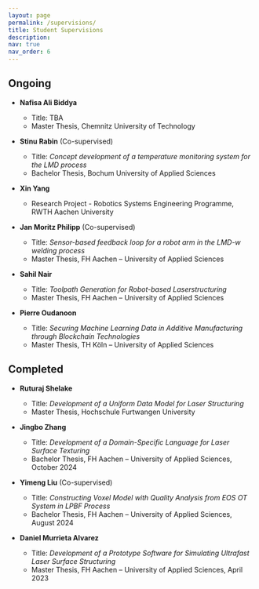 ```yaml
---
layout: page
permalink: /supervisions/
title: Student Supervisions
description: 
nav: true
nav_order: 6
---
```


## Ongoing

- **Nafisa Ali Biddya**
	- Title: TBA
	- Master Thesis, Chemnitz University of Technology

- **Stinu Rabin** (Co-supervised)
	- Title: *Concept development of a temperature monitoring system for the LMD process*
	- Bachelor Thesis, Bochum University of Applied Sciences

- **Xin Yang**
	- Research Project - Robotics Systems Engineering Programme, RWTH Aachen University
	
- **Jan Moritz Philipp** (Co-supervised)
	- Title: *Sensor-based feedback loop for a robot arm in the LMD-w welding process*
	- Master Thesis, FH Aachen – University of Applied Sciences
	
- **Sahil Nair**
	- Title: *Toolpath Generation for Robot-based Laserstructuring*
	- Master Thesis, FH Aachen – University of Applied Sciences
	
- **Pierre Oudanoon**
	- Title: *Securing Machine Learning Data in Additive Manufacturing through Blockchain Technologies*
	- Master Thesis, TH Köln – University of Applied Sciences

## Completed

- **Ruturaj Shelake**
	- Title: *Development of a Uniform Data Model for Laser Structuring*
	- Master Thesis, Hochschule Furtwangen University

- **Jingbo Zhang**
	- Title: *Development of a Domain-Specific Language for Laser Surface Texturing*
	- Bachelor Thesis, FH Aachen – University of Applied Sciences, October 2024
	
- **Yimeng Liu** (Co-supervised)
	- Title: *Constructing Voxel Model with Quality Analysis from EOS OT System in LPBF Process*
	- Bachelor Thesis, FH Aachen – University of Applied Sciences, August 2024
	
- **Daniel Murrieta Alvarez**
	- Title: *Development of a Prototype Software for Simulating Ultrafast Laser Surface Structuring*
	- Master Thesis, FH Aachen – University of Applied Sciences, April 2023